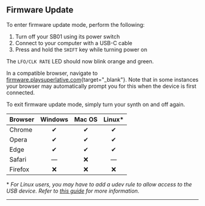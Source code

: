 ## Firmware Update

<article>

To enter firmware update mode, perform the following:

1. Turn off your SB01 using its power switch
2. Connect to your computer with a USB-C cable
3. Press and hold the `SHIFT` key while turning power on

The `LFO/CLK RATE` LED should now blink orange and green.

In a compatible browser, navigate to [firmware.playsuperlative.com](https://firmware.playsuperlative.com/){target="_blank"}. Note that in some instances your browser may automatically prompt you for this when the device is first connected.

To exit firmware update mode, simply turn your synth on and off again.


| Browser | Windows | Mac OS | Linux* |
| ------- | :-----: | :----: | :----: |
| Chrome  | ✔       | ✔      | ✔      |
| Opera   | ✔       | ✔      | ✔      |
| Edge    | ✔       | ✔      | ✔      |
| Safari  | —       | ❌     | —      |
| Firefox | ❌      | ❌     | ❌     |

\* *For Linux users, you may have to add a udev rule to allow access to the USB device. Refer to [this guide](#linux-webusb-compatibility) for more information.*




</article>

---
